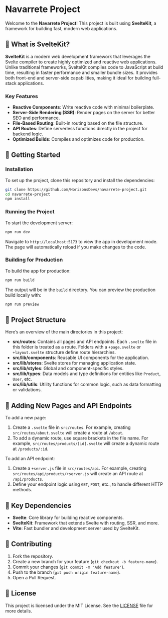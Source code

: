 # Navarrete Project

Welcome to the **Navarrete Project**! This project is built using **SvelteKit**, a framework for building fast, modern web applications.

## 📖 What is SvelteKit?

**SvelteKit** is a modern web development framework that leverages the Svelte compiler to create highly optimized and reactive web applications. Unlike traditional frameworks, SvelteKit compiles code to JavaScript at build time, resulting in faster performance and smaller bundle sizes. It provides both front-end and server-side capabilities, making it ideal for building full-stack applications.

### Key Features

- **Reactive Components**: Write reactive code with minimal boilerplate.
- **Server-Side Rendering (SSR)**: Render pages on the server for better SEO and performance.
- **File-Based Routing**: Built-in routing based on the file structure.
- **API Routes**: Define serverless functions directly in the project for backend logic.
- **Optimized Builds**: Compiles and optimizes code for production.

## 🚀 Getting Started

### Installation

To set up the project, clone this repository and install the dependencies:

```bash
git clone https://github.com/HorizonsDevs/navarrete-project.git
cd navarrete-project
npm install
```

### Running the Project

To start the development server:

```bash
npm run dev
```

Navigate to `http://localhost:5173` to view the app in development mode. The page will automatically reload if you make changes to the code.

### Building for Production

To build the app for production:

```bash
npm run build
```

The output will be in the `build` directory. You can preview the production build locally with:

```bash
npm run preview
```

## 📂 Project Structure

Here’s an overview of the main directories in this project:

- **src/routes**: Contains all pages and API endpoints. Each `.svelte` file in this folder is treated as a route. Folders with a `+page.svelte` or `+layout.svelte` structure define route hierarchies.
- **src/lib/components**: Reusable UI components for the application.
- **src/lib/stores**: Svelte stores for managing application state.
- **src/lib/styles**: Global and component-specific styles.
- **src/lib/types**: Data models and type definitions for entities like `Product`, `User`, etc.
- **src/lib/utils**: Utility functions for common logic, such as data formatting or validations.

## 📄 Adding New Pages and API Endpoints

To add a new page:

1. Create a `.svelte` file in `src/routes`. For example, creating `src/routes/about.svelte` will create a route at `/about`.
2. To add a dynamic route, use square brackets in the file name. For example, `src/routes/products/[id].svelte` will create a dynamic route at `/products/:id`.

To add an API endpoint:

1. Create a `+server.js` file in `src/routes/api`. For example, creating `src/routes/api/products/+server.js` will create an API route at `/api/products`.
2. Define your endpoint logic using `GET`, `POST`, etc., to handle different HTTP methods.

## 🔑 Key Dependencies

- **Svelte**: Core library for building reactive components.
- **SvelteKit**: Framework that extends Svelte with routing, SSR, and more.
- **Vite**: Fast bundler and development server used by SvelteKit.

## 🤝 Contributing

1. Fork the repository.
2. Create a new branch for your feature (`git checkout -b feature-name`).
3. Commit your changes (`git commit -m 'Add feature'`).
4. Push to the branch (`git push origin feature-name`).
5. Open a Pull Request.

## 📜 License

This project is licensed under the MIT License. See the [LICENSE](LICENSE) file for more details.
